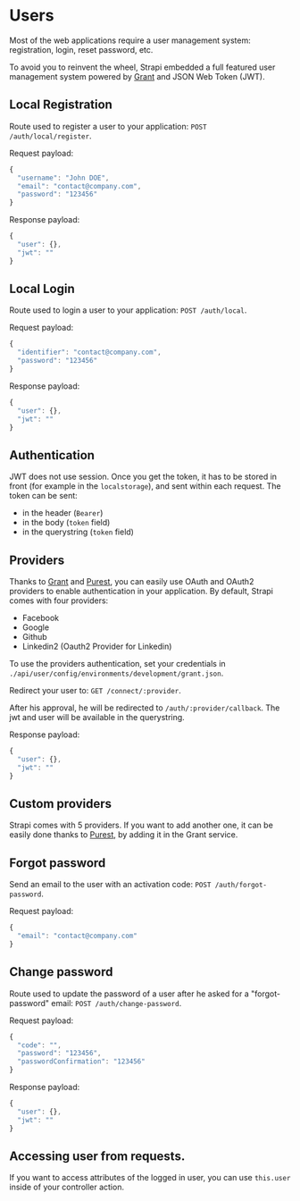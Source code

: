 # Users

Most of the web applications require a user management system: registration, login,
reset password, etc.

To avoid you to reinvent the wheel, Strapi embedded a full featured user management
system powered by [Grant](https://github.com/simov/grant) and JSON Web Token (JWT).

## Local Registration

Route used to register a user to your application: `POST /auth/local/register`.

Request payload:

```js
{
  "username": "John DOE",
  "email": "contact@company.com",
  "password": "123456"
}
```

Response payload:

```js
{
  "user": {},
  "jwt": ""
}
```

## Local Login

Route used to login a user to your application: `POST /auth/local`.

Request payload:

```js
{
  "identifier": "contact@company.com",
  "password": "123456"
}
```

Response payload:

```js
{
  "user": {},
  "jwt": ""
}
```

## Authentication

JWT does not use session. Once you get the token, it has to be stored in front (for
example in the `localstorage`), and sent within each request. The token can be sent:
- in the header (`Bearer`)
- in the body (`token` field)
- in the querystring (`token` field)

## Providers

Thanks to [Grant](https://github.com/simov/grant) and [Purest](https://github.com/simov/purest), you can easily use OAuth and OAuth2
providers to enable authentication in your application. By default,
Strapi comes with four providers:
- Facebook
- Google
- Github
- Linkedin2 (Oauth2 Provider for Linkedin)

To use the providers authentication, set your credentials in
`./api/user/config/environments/development/grant.json`.

Redirect your user to: `GET /connect/:provider`.

After his approval, he will be redirected to `/auth/:provider/callback`. The jwt and user will be available in the querystring.

Response payload:

```js
{
  "user": {},
  "jwt": ""
}
```

## Custom providers

Strapi comes with 5 providers. If you want to add another one, it can be easily done thanks to [Purest](https://github.com/simov/purest), by adding it in the Grant service.

## Forgot password

Send an email to the user with an activation code: `POST /auth/forgot-password`.

Request payload:

```js
{
  "email": "contact@company.com"
}
```

## Change password

Route used to update the password of a user after he asked for a
"forgot-password" email: `POST /auth/change-password`.

Request payload:

```js
{
  "code": "",
  "password": "123456",
  "passwordConfirmation": "123456"
}
```

Response payload:

```js
{
  "user": {},
  "jwt": ""
}
```


## Accessing user from requests.

If you want to access attributes of the logged in user, you can use `this.user` inside of your controller action. 
